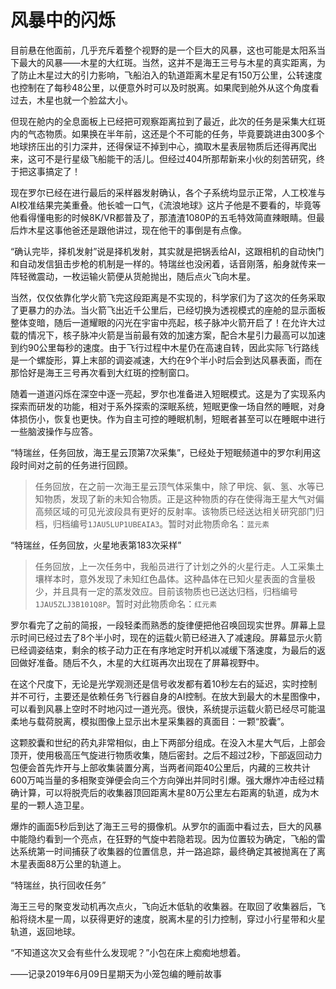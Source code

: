 # 风暴中的闪烁

目前悬在他面前，几乎充斥着整个视野的是一个巨大的风暴，这也可能是太阳系当下最大的风暴——木星的大红斑。当然，这并不是海王三号与木星的真实距离，为了防止木星过大的引力影响，飞船泊入的轨道距离木星足有150万公里，公转速度也控制在了每秒48公里，以便意外时可以及时脱离。如果爬到舱外从这个角度看过去，木星也就一个脸盆大小。

但现在舱内的全息面板上已经把可观察距离拉到了最近，此次的任务是采集大红斑内的气态物质。如果换在半年前，这还是个不可能的任务，毕竟要跳进由300多个地球挤压出的引力深井，还得保证不掉到中心，摘取木星表层物质后还得再爬出来，这可不是行星级飞船能干的活儿。但经过404所那帮新来小伙的刻苦研究，终于把这事搞定了！

现在罗尔已经在进行最后的采样器发射确认，各个子系统均显示正常，人工校准与AI校准结果完美重叠。他长嘘一口气，《流浪地球》这片子他是不要看的，毕竟等他看得懂电影的时候8K/VR都普及了，那渣渣1080P的五毛特效简直辣眼睛。但最后炸木星这事他爸还是跟他讲过，现在他干的事倒是有点像。

“确认完毕，择机发射”说是择机发射，其实就是把锅丢给AI，这跟相机的自动快门和自动发信狙击步枪的机制是一样的。特瑞丝也没闲着，话音刚落，船身就传来一阵轻微震动，一枚运输火箭便从货舱抛出，随后点火飞向木星。

当然，仅仅依靠化学火箭飞完这段距离是不实现的，科学家们为了这次的任务采取了更暴力的办法。当火箭飞出近千公里后，已经切换为透视模式的座舱的显示面板整体变暗，随后一道耀眼的闪光在宇宙中亮起，核子脉冲火箭开启了！在允许大过载的情况下，核子脉冲火箭是当前最有效的加速方案，配合木星引力最高可以加速到约90公里每秒的速度。由于飞行过程中木星仍在高速自转，因此实际飞行路线是一个螺旋形，算上末部的调姿减速，大约在9个半小时后会到达风暴表面，而在那恰好是海王三号再次看到大红斑的控制窗口。

随着一道道闪烁在深空中逐一亮起，罗尔也准备进入短眠模式。这是为了实现系内探索而研发的功能，相对于系外探索的深眠系统，短眠更像一场自然的睡眠，对身体损伤小，恢复也更快。作为自主可控的睡眠机制，短眠者甚至可以在睡眠中进行一些脑波操作与应答。

“特瑞丝，任务回放，海王星云顶第7次采集”，已经处于短眠频道中的罗尔利用这段时间对之前的任务进行回顾。

> 任务回放，在之前一次海王星云顶气体采集中，除了甲烷、氨、氢、水等已知物质，发现了新的未知合物质。正是这种物质的存在使得海王星大气对偏高频区域的可见光波段具有更好的反射率。该物质已经送达相关研究部门归档，归档编号`1JAU5LUP1UBEAIA3`。暂时对此物质命名：`蓝元素`

“特瑞丝，任务回放，火星地表第183次采样”

> 任务回放，上一次任务中，我船员进行了计划之外的火星行走。人工采集土壤样本时，意外发现了未知红色晶体。这种晶体在已知火星表面的含量极少，并且具有一定的蒸发效应。目前该物质也已送达归档，归档编号`1JAU5ZLJ3B101Q8P`。暂时对此物质命名：`红元素`

罗尔看完了之前的简报，一段轻柔而熟悉的旋律便把他召唤回现实世界。屏幕上显示时间已经过去了8个半小时，现在的运载火箭已经进入了减速段。屏幕显示火箭已经调姿结束，剩余的核子动力正在有序地定时开机以减缓下落速度，为最后的返回做好准备。随后不久，木星的大红斑再次出现在了屏幕视野中。

在这个尺度下，无论是光学观测还是信号收发都有着10秒左右的延迟，实时控制并不可行，主要还是依赖任务飞行器自身的AI控制。在放大到最大的木星图像中，可以看到风暴上空时不时地闪过一道光亮。很快，系统提示运载火箭已经尽可能温柔地与载荷脱离，模拟图像上显示出木星采集器的真面目：一颗“胶囊”。

这颗胶囊和世纪的药丸非常相似，由上下两部分组成。在没入木星大气后，上部会顶开，使用极高压气旋进行物质收集，随后密封。之后不超过2秒，下部返回动力包便会首先炸开与上部收集装置分离，当两者间距40公里后，内藏的三枚共计600万吨当量的多相聚变弹便会向三个方向弹出并同时引爆。强大爆炸冲击经过精确计算，可以将脱壳后的收集器顶回距离木星80万公里左右距离的轨道，成为木星的一颗人造卫星。

爆炸的画面5秒后到达了海王三号的摄像机。从罗尔的画面中看过去，巨大的风暴中能隐约看到一个亮点，在狂野的气旋中若隐若现。因为位置较为确定，飞船的雷达系统第一时间捕获了收集器的位置信息，并一路追踪，最终确定其被抛离在了离木星表面88万公里的轨道上。

“特瑞丝，执行回收任务”

海王三号的聚变发动机再次点火，飞向近木低轨的收集器。在取回了收集器后，飞船将绕木星一周，以获得更好的速度，脱离木星的引力控制，穿过小行星带和火星轨道，返回地球。

“不知道这次又会有些什么发现呢？”小包在床上痴痴地想着。

——记录2019年6月09日星期天为小笼包编的睡前故事
